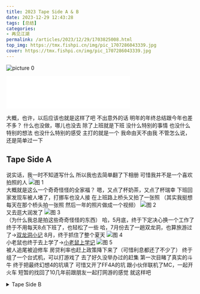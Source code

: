 ```yaml
---
title: 2023 Tape Side A & B
date: 2023-12-29 12:43:28
tags: [总结]
categories: 
- 再见江湖
permalink: /articles/2023/12/29/1703825008.html
top_img: https://tmx.fishpi.cn/img/pic_1707286043339.jpg
cover: https://tmx.fishpi.cn/img/pic_1707286043339.jpg
--- 
```

![picture 0](https://tmx.fishpi.cn/img/pic_1707286043339.png)  


<iframe frameborder="no" border="0" marginwidth="0" marginheight="0" width=330 height=86 src="//music.163.com/outchain/player?type=2&id=1924062187&auto=0&height=66"></iframe>

大概，也许，以后应该也就是这样了吧
不出意外的话
明年的年终总结跟今年也差不多？
什么也没做，哪儿也没去
除了上班就是下班
没什么特别的事情
也没什么特别的想法
也没什么特别的感受
主打的就是一个
我命由天不由我
不管怎么说，还是简单过一下

## Tape Side A
说实话，我一时不知道写什么
所以我也去简单翻了下相册
可惜我并不是一个喜欢拍照的人
![图 1](https://tmx.fishpi.cn/img/pic_1703825841181.png)  
大概就是这么一个奇奇怪怪的全家福？
嗯，又点了杯奶茶，又点了杯瑞幸
下班回家发现车被人堵了，打挪车也没人接
在上班路上桥头又拍了一张照
（其实我挺想每天在那个桥头拍一张照
然后一年的照片做成一个视频）
![图 2](https://tmx.fishpi.cn/img/pic_1703826041086.png)  
又去逛大润发了
![图 3](https://tmx.fishpi.cn/img/pic_1703826085031.png)  
（为什么我总是拍这些奇奇怪怪的东西）
哈，5月底，终于下定决心换一个工作了
终于不用每天8点下班了，也轻松了一些
哈，7月份去了一趟双龙洞，也算旅游过了->[双龙洞小记](https://www.sszsj.cc/articles/2023/07/17/1689558830000.html)
8月，终于抓住了整个夏天
![图 4](https://tmx.fishpi.cn/img/pic_1703826373590.png)  
小老鼠也终于去上学了->[小老鼠上学记](https://www.sszsj.cc/articles/2023/09/25/1695622847.html)
![图 5](https://tmx.fishpi.cn/img/pic_1703826883059.png)  
被人追尾被迫修车
房贷利率也赶上政策降下来了（可惜利息都还了不少了）
终于组了一个台式机，可以打游戏了
去了好久没举办过的赶集
第一次目睹了真实的斗牛
终于把最终幻想4的坑填了
可惜又开了FF4A的坑
跟小伙伴联机了MC，一起开火车
短暂的找回了10几年前跟朋友一起打网游的感觉
就这样吧

<details>
<summary>Tape Side B</summary>
浑浑噩噩，一年就过去了<br/>
睁眼，闭眼，一天就过去了<br/>
每天都感觉有很多事要做<br/>
却什么也没做<br/>
都不知道要做什么<br/>
极其容易发怒的特性依旧没有改掉<br/>
关键我发火了一时半会就好不了<br/>
不过我大概是已经弃疗了<br/>
反正已经是这样了<br/>
本来从不发愁的我<br/>
也开始愁这愁那<br/>
大部分时间情绪都很糟糕<br/>
换工作前24小时待命（不过后续我都不来管了）<br/>
领导晚上看我在外面电脑前就不爽<br/>
唉~<br/>
我想有点时间做点自己的东西也不行<br/>
弃疗了，谁让我是一个轻易放弃的人呢<br/>
现在反而在公司情绪能好一点<br/>
大概不用愁那么多的事情了吧<br/>
大概一辈子就这样了<br/>
谁让我早就认命了呢<br/>
轻松愉快不属于我<br/>
总要有人下地狱的<br/>
</details>
